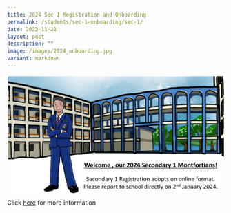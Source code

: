```yaml
---
title: 2024 Sec 1 Registration and Onboarding
permalink: /students/sec-1-onboarding/sec-1/
date: 2023-11-21
layout: post
description: ""
image: /images/2024_onboarding.jpg
variant: markdown
---
```

![](/images/2024_onboarding.jpg)
Click [here](/students/sec-1-onboarding/sec-1-onboarding/) for more information